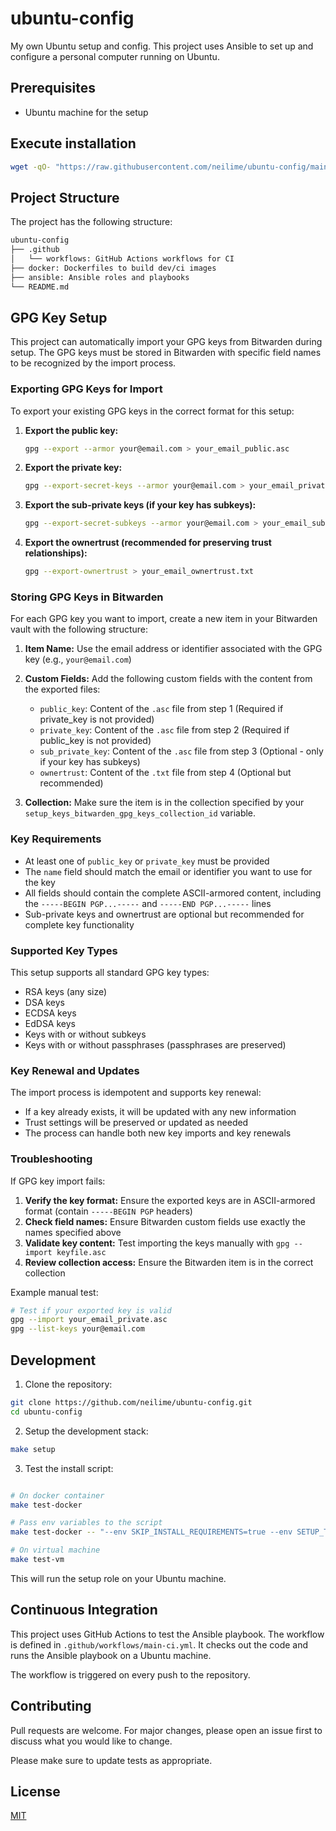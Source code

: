 # ubuntu-config

My own Ubuntu setup and config. This project uses Ansible to set up and configure a personal computer running on Ubuntu.

## Prerequisites

- Ubuntu machine for the setup

## Execute installation

```sh
wget -qO- "https://raw.githubusercontent.com/neilime/ubuntu-config/main/install.sh" | sh
```

## Project Structure

The project has the following structure:

```txt
ubuntu-config
├── .github
│   └── workflows: GitHub Actions workflows for CI
├── docker: Dockerfiles to build dev/ci images
├── ansible: Ansible roles and playbooks
└── README.md
```

## GPG Key Setup

This project can automatically import your GPG keys from Bitwarden during setup. The GPG keys must be stored in Bitwarden with specific field names to be recognized by the import process.

### Exporting GPG Keys for Import

To export your existing GPG keys in the correct format for this setup:

1. **Export the public key:**

   ```bash
   gpg --export --armor your@email.com > your_email_public.asc
   ```

2. **Export the private key:**

   ```bash
   gpg --export-secret-keys --armor your@email.com > your_email_private.asc
   ```

3. **Export the sub-private keys (if your key has subkeys):**

   ```bash
   gpg --export-secret-subkeys --armor your@email.com > your_email_subkeys.asc
   ```

4. **Export the ownertrust (recommended for preserving trust relationships):**
   ```bash
   gpg --export-ownertrust > your_email_ownertrust.txt
   ```

### Storing GPG Keys in Bitwarden

For each GPG key you want to import, create a new item in your Bitwarden vault with the following structure:

1. **Item Name:** Use the email address or identifier associated with the GPG key (e.g., `your@email.com`)

2. **Custom Fields:** Add the following custom fields with the content from the exported files:
   - `public_key`: Content of the `.asc` file from step 1 (Required if private_key is not provided)
   - `private_key`: Content of the `.asc` file from step 2 (Required if public_key is not provided)
   - `sub_private_key`: Content of the `.asc` file from step 3 (Optional - only if your key has subkeys)
   - `ownertrust`: Content of the `.txt` file from step 4 (Optional but recommended)

3. **Collection:** Make sure the item is in the collection specified by your `setup_keys_bitwarden_gpg_keys_collection_id` variable.

### Key Requirements

- At least one of `public_key` or `private_key` must be provided
- The `name` field should match the email or identifier you want to use for the key
- All fields should contain the complete ASCII-armored content, including the `-----BEGIN PGP...-----` and `-----END PGP...-----` lines
- Sub-private keys and ownertrust are optional but recommended for complete key functionality

### Supported Key Types

This setup supports all standard GPG key types:

- RSA keys (any size)
- DSA keys
- ECDSA keys
- EdDSA keys
- Keys with or without subkeys
- Keys with or without passphrases (passphrases are preserved)

### Key Renewal and Updates

The import process is idempotent and supports key renewal:

- If a key already exists, it will be updated with any new information
- Trust settings will be preserved or updated as needed
- The process can handle both new key imports and key renewals

### Troubleshooting

If GPG key import fails:

1. **Verify the key format:** Ensure the exported keys are in ASCII-armored format (contain `-----BEGIN PGP` headers)
2. **Check field names:** Ensure Bitwarden custom fields use exactly the names specified above
3. **Validate key content:** Test importing the keys manually with `gpg --import keyfile.asc`
4. **Review collection access:** Ensure the Bitwarden item is in the correct collection

Example manual test:

```bash
# Test if your exported key is valid
gpg --import your_email_private.asc
gpg --list-keys your@email.com
```

## Development

1. Clone the repository:

```bash
git clone https://github.com/neilime/ubuntu-config.git
cd ubuntu-config
```

2. Setup the development stack:

```bash
make setup
```

3. Test the install script:

```bash

# On docker container
make test-docker

# Pass env variables to the script
make test-docker -- "--env SKIP_INSTALL_REQUIREMENTS=true --env SETUP_TAGS=keys --env SKIP_CLEANUP=true"

# On virtual machine
make test-vm
```

This will run the setup role on your Ubuntu machine.

## Continuous Integration

This project uses GitHub Actions to test the Ansible playbook. The workflow is defined in `.github/workflows/main-ci.yml`. It checks out the code and runs the Ansible playbook on a Ubuntu machine.

The workflow is triggered on every push to the repository.

## Contributing

Pull requests are welcome. For major changes, please open an issue first to discuss what you would like to change.

Please make sure to update tests as appropriate.

## License

[MIT](https://choosealicense.com/licenses/mit/)

